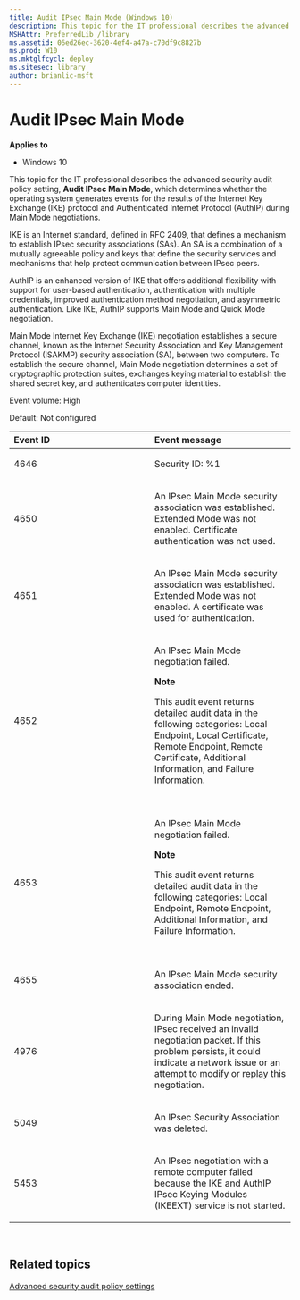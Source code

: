 ```yaml
---
title: Audit IPsec Main Mode (Windows 10)
description: This topic for the IT professional describes the advanced security audit policy setting Audit IPsec Main Mode which determines whether the operating system generates events for the results of the Internet Key Exchange (IKE) protocol and Authenticated Internet Protocol (AuthIP) during Main Mode negotiations.
MSHAttr: PreferredLib /library
ms.assetid: 06ed26ec-3620-4ef4-a47a-c70df9c8827b
ms.prod: W10
ms.mktglfcycl: deploy
ms.sitesec: library
author: brianlic-msft
---
```


# Audit IPsec Main Mode


**Applies to**

-   Windows 10

This topic for the IT professional describes the advanced security audit policy setting, **Audit IPsec Main Mode**, which determines whether the operating system generates events for the results of the Internet Key Exchange (IKE) protocol and Authenticated Internet Protocol (AuthIP) during Main Mode negotiations.

IKE is an Internet standard, defined in RFC 2409, that defines a mechanism to establish IPsec security associations (SAs). An SA is a combination of a mutually agreeable policy and keys that define the security services and mechanisms that help protect communication between IPsec peers.

AuthIP is an enhanced version of IKE that offers additional flexibility with support for user-based authentication, authentication with multiple credentials, improved authentication method negotiation, and asymmetric authentication. Like IKE, AuthIP supports Main Mode and Quick Mode negotiation.

Main Mode Internet Key Exchange (IKE) negotiation establishes a secure channel, known as the Internet Security Association and Key Management Protocol (ISAKMP) security association (SA), between two computers. To establish the secure channel, Main Mode negotiation determines a set of cryptographic protection suites, exchanges keying material to establish the shared secret key, and authenticates computer identities.

Event volume: High

Default: Not configured

<table>
<colgroup>
<col width="50%" />
<col width="50%" />
</colgroup>
<thead>
<tr class="header">
<th align="left">Event ID</th>
<th align="left">Event message</th>
</tr>
</thead>
<tbody>
<tr class="odd">
<td align="left"><p>4646</p></td>
<td align="left"><p>Security ID: %1</p></td>
</tr>
<tr class="even">
<td align="left"><p>4650</p></td>
<td align="left"><p>An IPsec Main Mode security association was established. Extended Mode was not enabled. Certificate authentication was not used.</p></td>
</tr>
<tr class="odd">
<td align="left"><p>4651</p></td>
<td align="left"><p>An IPsec Main Mode security association was established. Extended Mode was not enabled. A certificate was used for authentication.</p></td>
</tr>
<tr class="even">
<td align="left"><p>4652</p></td>
<td align="left"><p>An IPsec Main Mode negotiation failed.</p>
<div class="alert">
<strong>Note</strong>  
<p>This audit event returns detailed audit data in the following categories: Local Endpoint, Local Certificate, Remote Endpoint, Remote Certificate, Additional Information, and Failure Information.</p>
</div>
<div>
 
</div></td>
</tr>
<tr class="odd">
<td align="left"><p>4653</p></td>
<td align="left"><p>An IPsec Main Mode negotiation failed.</p>
<div class="alert">
<strong>Note</strong>  
<p>This audit event returns detailed audit data in the following categories: Local Endpoint, Remote Endpoint, Additional Information, and Failure Information.</p>
</div>
<div>
 
</div></td>
</tr>
<tr class="even">
<td align="left"><p>4655</p></td>
<td align="left"><p>An IPsec Main Mode security association ended.</p></td>
</tr>
<tr class="odd">
<td align="left"><p>4976</p></td>
<td align="left"><p>During Main Mode negotiation, IPsec received an invalid negotiation packet. If this problem persists, it could indicate a network issue or an attempt to modify or replay this negotiation.</p></td>
</tr>
<tr class="even">
<td align="left"><p>5049</p></td>
<td align="left"><p>An IPsec Security Association was deleted.</p></td>
</tr>
<tr class="odd">
<td align="left"><p>5453</p></td>
<td align="left"><p>An IPsec negotiation with a remote computer failed because the IKE and AuthIP IPsec Keying Modules (IKEEXT) service is not started.</p></td>
</tr>
</tbody>
</table>

 

## Related topics


[Advanced security audit policy settings](advanced-security-audit-policy-settings.md)

 

 





